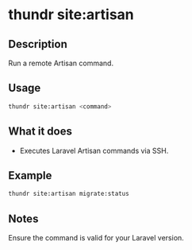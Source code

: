 # thundr site:artisan

## Description

Run a remote Artisan command.

## Usage

```bash
thundr site:artisan <command>
```

## What it does

- Executes Laravel Artisan commands via SSH.

## Example

```bash
thundr site:artisan migrate:status
```

## Notes

Ensure the command is valid for your Laravel version.
